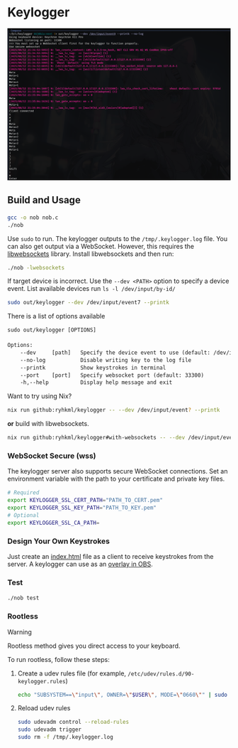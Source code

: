 # Keylogger

![Keylogger screenshot](./sample.png)

## Build and Usage

```sh
gcc -o nob nob.c
./nob
```

Use `sudo` to run. The keylogger outputs to the `/tmp/.keylogger.log` file. You can also get output via a WebSocket. However, this requires the [libwebsockets](https://libwebsockets.org) library. Install libwebsockets and then run:

```sh
./nob -lwebsockets
```

If target device is incorrect. Use the `--dev <PATH>` option to specify a device event. List available devices run `ls -l /dev/input/by-id/`

```sh
sudo out/keylogger --dev /dev/input/event7 --printk
```

There is a list of options available

```txt
sudo out/keylogger [OPTIONS]

Options:
    --dev     [path]   Specify the device event to use (default: /dev/input/event?)
    --no-log           Disable writing key to the log file
    --printk           Show keystrokes in terminal
    --port    [port]   Specify websocket port (default: 33300)
    -h,--help          Display help message and exit
```

Want to try using Nix?

```sh
nix run github:ryhkml/keylogger -- --dev /dev/input/event? --printk
```

**or** build with libwebsockets.

```sh
nix run github:ryhkml/keylogger#with-websockets -- --dev /dev/input/event?
```

### WebSocket Secure (wss)

The keylogger server also supports secure WebSocket connections. Set an environment variable with the path to your certificate and private key files.

```sh
# Required
export KEYLOGGER_SSL_CERT_PATH="PATH_TO_CERT.pem"
export KEYLOGGER_SSL_KEY_PATH="PATH_TO_KEY.pem"
# Optional
export KEYLOGGER_SSL_CA_PATH=
```

### Design Your Own Keystrokes

Just create an [index.html](./index.html) file as a client to receive keystrokes from the server. A keylogger can use as an [overlay in OBS](./sample-obs-overlay.mp4).

### Test

```sh
./nob test
```

### Rootless

> [!WARNING]
>
> Rootless method gives you direct access to your keyboard.

To run rootless, follow these steps:

1. Create a udev rules file (for example, `/etc/udev/rules.d/90-keylogger.rules`)

    ```sh
    echo "SUBSYSTEM==\"input\", OWNER=\"$USER\", MODE=\"0660\"" | sudo tee /etc/udev/rules.d/90-keylogger.rules > /dev/null
    ```

1. Reload udev rules
    ```sh
    sudo udevadm control --reload-rules
    sudo udevadm trigger
    sudo rm -f /tmp/.keylogger.log
    ```
